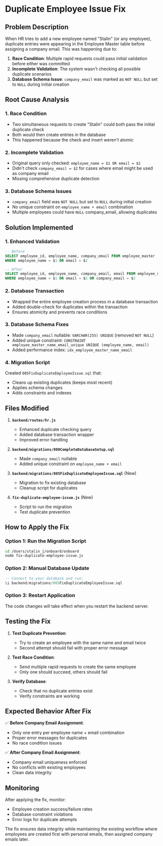 # Duplicate Employee Issue Fix

## Problem Description

When HR tries to add a new employee named "Stalin" (or any employee), duplicate entries were appearing in the Employee Master table before assigning a company email. This was happening due to:

1. **Race Condition**: Multiple rapid requests could pass initial validation before either was committed
2. **Incomplete Validation**: The system wasn't checking all possible duplicate scenarios
3. **Database Schema Issue**: `company_email` was marked as `NOT NULL` but set to `NULL` during initial creation

## Root Cause Analysis

### 1. Race Condition

- Two simultaneous requests to create "Stalin" could both pass the initial duplicate check
- Both would then create entries in the database
- This happened because the check and insert weren't atomic

### 2. Incomplete Validation

- Original query only checked: `employee_name = $1 OR email = $2`
- Didn't check `company_email = $2` for cases where email might be used as company email
- Missing comprehensive duplicate detection

### 3. Database Schema Issues

- `company_email` field was `NOT NULL` but set to `NULL` during initial creation
- No unique constraint on `employee_name + email` combination
- Multiple employees could have `NULL` company_email, allowing duplicates

## Solution Implemented

### 1. Enhanced Validation

```sql
-- Before
SELECT employee_id, employee_name, company_email FROM employee_master
WHERE employee_name = $1 OR email = $2

-- After
SELECT employee_id, employee_name, company_email, email FROM employee_master
WHERE employee_name = $1 OR email = $2 OR company_email = $2
```

### 2. Database Transaction

- Wrapped the entire employee creation process in a database transaction
- Added double-check for duplicates within the transaction
- Ensures atomicity and prevents race conditions

### 3. Database Schema Fixes

- Made `company_email` nullable: `VARCHAR(255) UNIQUE` (removed `NOT NULL`)
- Added unique constraint: `CONSTRAINT employee_master_name_email_unique UNIQUE (employee_name, email)`
- Added performance index: `idx_employee_master_name_email`

### 4. Migration Script

Created `005FixDuplicateEmployeeIssue.sql` that:

- Cleans up existing duplicates (keeps most recent)
- Applies schema changes
- Adds constraints and indexes

## Files Modified

1. **`backend/routes/hr.js`**

   - Enhanced duplicate checking query
   - Added database transaction wrapper
   - Improved error handling

2. **`backend/migrations/000CompleteDatabaseSetup.sql`**

   - Made `company_email` nullable
   - Added unique constraint on `employee_name + email`

3. **`backend/migrations/005FixDuplicateEmployeeIssue.sql`** (New)

   - Migration to fix existing database
   - Cleanup script for duplicates

4. **`fix-duplicate-employee-issue.js`** (New)
   - Script to run the migration
   - Test duplicate prevention

## How to Apply the Fix

### Option 1: Run the Migration Script

```bash
cd /Users/stalin_j/onboard/onboard
node fix-duplicate-employee-issue.js
```

### Option 2: Manual Database Update

```sql
-- Connect to your database and run:
\i backend/migrations/005FixDuplicateEmployeeIssue.sql
```

### Option 3: Restart Application

The code changes will take effect when you restart the backend server.

## Testing the Fix

1. **Test Duplicate Prevention**:

   - Try to create an employee with the same name and email twice
   - Second attempt should fail with proper error message

2. **Test Race Condition**:

   - Send multiple rapid requests to create the same employee
   - Only one should succeed, others should fail

3. **Verify Database**:
   - Check that no duplicate entries exist
   - Verify constraints are working

## Expected Behavior After Fix

✅ **Before Company Email Assignment**:

- Only one entry per employee name + email combination
- Proper error messages for duplicates
- No race condition issues

✅ **After Company Email Assignment**:

- Company email uniqueness enforced
- No conflicts with existing employees
- Clean data integrity

## Monitoring

After applying the fix, monitor:

- Employee creation success/failure rates
- Database constraint violations
- Error logs for duplicate attempts

The fix ensures data integrity while maintaining the existing workflow where employees are created first with personal emails, then assigned company emails later.
